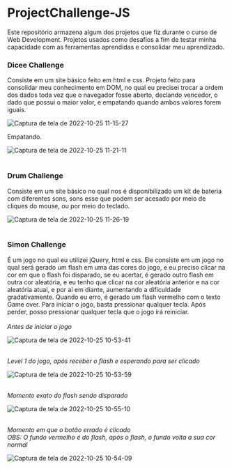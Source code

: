 # ProjectChallenge-JS

Este repositório armazena algum dos projetos que fiz durante o curso de Web Development. Projetos usados como desafios a fim de testar minha capacidade com as ferramentas aprendidas e consolidar meu aprendizado.

<h3>Dicee Challenge</h3>
Consiste em um site básico feito em html e css. Projeto feito para consolidar meu conhecimento em DOM, no qual eu precisei trocar a ordem dos dados toda vez que o navegador fosse aberto, declando vencedor, o dado que possui o maior valor, e empatando quando ambos valores forem iguais.


![Captura de tela de 2022-10-25 11-15-27](https://user-images.githubusercontent.com/95313382/197798303-27c2cb52-0a1f-4d5b-bf9a-e875f6280fdc.png)

Empatando.

![Captura de tela de 2022-10-25 11-21-11](https://user-images.githubusercontent.com/95313382/197799449-9c0f23ca-3823-4558-87d9-185711de5a86.png)
</br>
</br>
<h3>Drum Challenge</h3>
Consiste em um site básico no qual nos é disponibilizado um kit de bateria com diferentes sons, sons esse que podem ser acesado por meio de cliques do mouse, ou por meio do teclado.

![Captura de tela de 2022-10-25 11-26-19](https://user-images.githubusercontent.com/95313382/197800918-41785164-a1be-44d7-821c-25ce596d0c22.png)
</br>
</br>
<h3>Simon Challenge</h3>
É um jogo no qual eu utilizei jQuery, html e css. Ele consiste em um jogo no qual será gerado um flash em uma das cores do jogo, e eu preciso clicar na cor em que o flash foi disparado, se eu acertar, é gerado outro flash em outra cor aleatória, e eu tenho que clicar na cor aleatória anterior e na cor aleatória atual, e por aí em diante, aumentando a dificuldade gradativamente. Quando eu erro, é gerado um flash vermelho com o texto Game over.
Para iniciar o jogo, basta pressionar qualquer tecla. Após perder, posso pressionar qualquer tecla que o jogo irá reiniciar.
</br>
</br>
<i>Antes de iniciar o jogo</i>

![Captura de tela de 2022-10-25 10-53-41](https://user-images.githubusercontent.com/95313382/197804363-fbca6f44-28af-4432-ae6e-90d4c534453f.png)

</br>
<i>Level 1 do jogo, após receber o flash e esperando para ser clicado</i>

![Captura de tela de 2022-10-25 10-53-59](https://user-images.githubusercontent.com/95313382/197805380-e04fdef7-3834-4583-951d-f2cdc6a3edad.png)

</br>
<i>Momento exato do flash sendo disparado</i>

![Captura de tela de 2022-10-25 10-55-10](https://user-images.githubusercontent.com/95313382/197806129-b879824c-d343-4598-a18e-998adf880d2a.png)

</br>
<i>Momento em que o botão errado é clicado</i>
</br>
<i>OBS: O fundo vermelho é do flash, após o flash, o fundo volta  a sua cor normal</i>

![Captura de tela de 2022-10-25 10-54-09](https://user-images.githubusercontent.com/95313382/197806667-fd3e9928-bd17-44c9-bb6e-b21d4509f3d4.png)

